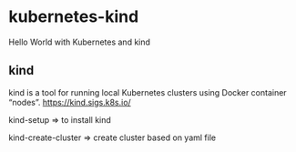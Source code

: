 # kubernetes-kind
Hello World with Kubernetes and kind

## kind
kind is a tool for running local Kubernetes clusters using Docker container “nodes”.
https://kind.sigs.k8s.io/

kind-setup => to install kind

kind-create-cluster => create cluster based on yaml file

